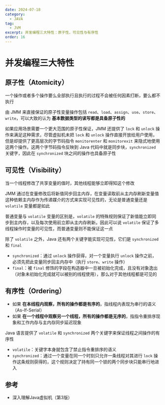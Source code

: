 ```yaml
---
date: 2024-07-18
category:
  - JAVA
tag:
  - JVM
excerpt: 并发编程三大特性：原子性、可见性与有序性
order: 16
---
```


# 并发编程三大特性

## 原子性（Atomicity）

一个操作或者多个操作要么全部执行且执行的过程不会被任何因素打断，要么都不执行

由 JMM 来直接保证的原子性变量操作包括 `read`、`load`、`assign`、`use`、`store`、`write`，可以大致的认为 **基本数据类型的读写都是具备原子性的**

如果应用场景需要一个更大范围的原子性保证，JMM 还提供了 `lock` 和 `unlock` 操作来满足这种需求，尽管虚拟机未把 `lock` 和 `unlock` 操作直接开放给用户使用，但是却提供了更高层次的字节码指令 `monitorenter` 和 `monitorexit` 来隐式地使用这两个操作。这两个字节码指令反映到 Java 代码中就是同步块，`synchronized` 关键字，因此在 `synchronized` 块之间的操作也具备原子性

## 可见性（Visibility）

当一个线程修改了共享变量的值时，其他线程能够立即得知这个修改

JMM 通过在变量修改后将新值同步回主内存，在变量读取前从主内存刷新变量值这种依赖主内存作为传递媒介的方式来实现可见性的，无论是普通变量还是 `volatile` 变量都是如此

普通变量与 `volatile` 变量的区别是，`volatile` 的特殊规则保证了新值能立即同步到主内存，以及每次使用前立即从主内存刷新。因此可以说 `volatile` 保证了多线程操作时变量的可见性，而普通变量则不能保证这一点

除了 `volatile` 之外，Java 还有两个关键字能实现可见性，它们是 `synchronized` 和 `final`

- `synchronized`：通过 `unlock` 操作获得，对一个变量执行 `unlock` 操作之前，必须先把此变量同步回主内存中（执行 `store`、`write` 操作）
- `final`：被 `final` 修饰的字段在构造器中一旦被初始化完成，且没有对象逸出（对象未初始化完成就可以被别的线程使用），那么对于其他线程都是可见的

## 有序性（Ordering）

- 如果 **在本线程内观察，所有的操作都是有序的**，指线程内表现为串行的语义（As-If-Serial）
- 如果 **在一个线程中观察另一个线程，所有的操作都是无序的**，指指令重排序现象和工作内存与主内存同步延迟现象

Java 语言提供了 `volatile` 和 `synchronized` 两个关键字来保证线程之间操作的有序性

- `volatile`：关键字本身就包含了禁止指令重排序的语义
- `synchronized`：通过一个变量在同一个时刻只允许一条线程对其进行 `lock` 操作这条规则获得的，这个规则决定了持有同一个锁的两个同步块只能串行地进入

## 参考

- 深入理解Java虚拟机（第3版）
